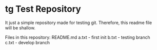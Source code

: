 tg Test Repository
==

It just a simple repository made for testing git.
Therefore, this readme file will be shallow.

Files in this repository:
README.md
a.txt - first init
b.txt - testing branch
c.txt - develop branch

